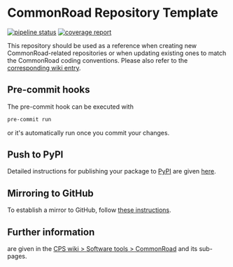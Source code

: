 # CommonRoad Repository Template

[![pipeline status](https://gitlab.lrz.de/cps/commonroad/commonroad-template/badges/dev/pipeline.svg)](https://gitlab.lrz.de/cps/commonroad/commonroad-template/-/commits/dev)
[![coverage report](https://gitlab.lrz.de/cps/commonroad/commonroad-template/badges/dev/coverage.svg)](https://gitlab.lrz.de/cps/commonroad/commonroad-template/-/commits/dev)

This repository should be used as a reference when creating new CommonRoad-related repositories or when updating
existing ones to match the CommonRoad coding conventions. Please also refer to the [corresponding wiki entry](https://collab.dvb.bayern/display/TUMcpsgroup/CommonRoad+Software+Development+Workflow).

## Pre-commit hooks
The pre-commit hook can be executed with
```bash
pre-commit run
```
or it's automatically run once you commit your changes.

## Push to PyPI
Detailed instructions for publishing your package to [PyPI](pypi.org) are given [here](https://collab.dvb.bayern/display/TUMcpsgroup/Publishing+CommonRoad+tools+on+PyPI).

## Mirroring to GitHub
To establish a mirror to GitHub, follow [these instructions](https://collab.dvb.bayern/display/TUMcpsgroup/Gitlab+Repository+Mirrors).

## Further information
are given in the [CPS wiki > Software tools > CommonRoad](https://collab.dvb.bayern/display/TUMcpsgroup/CommonRoad) and its sub-pages.
